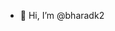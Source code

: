 - 👋 Hi, I’m @bharadk2

<!---
bharadk2/bharadk2 is a ✨ special ✨ repository because its `README.md` (this file) appears on your GitHub profile.
You can click the Preview link to take a look at your changes.
--->

